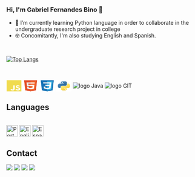 ### Hi, I'm Gabriel Fernandes Bino 👋

- 🌱 I’m currently learning Python language in order to collaborate in the undergraduate research project in college
- 🤓 Concomitantly, I'm also studying English and Spanish.
<br>

[![Top Langs](https://github-readme-stats.vercel.app/api/top-langs/?username=gabrielbino&layout=compact&theme=radical)](https://github.com/gabrielbino/github-readme-stats)

##

<div style="display: inline_block"><br>
  <img align="center" title="JavaScript" alt="logo Javascript" height="30" width="40" src="https://raw.githubusercontent.com/devicons/devicon/master/icons/javascript/javascript-plain.svg">
  <img align="center" title="HTML" alt="logo HTML" height="30" width="40" src="https://raw.githubusercontent.com/devicons/devicon/master/icons/html5/html5-original.svg">
  <img align="center" title="CSS" alt="logo CSS" height="30" width="40" src="https://raw.githubusercontent.com/devicons/devicon/master/icons/css3/css3-original.svg">
  <img align="center" title="Python" alt="logo Python" height="30" width="40" src="https://raw.githubusercontent.com/devicons/devicon/master/icons/python/python-original.svg">
  <img align="center" title="Java" alt="logo Java" height="30" width="40" src="https://cdn.jsdelivr.net/gh/devicons/devicon/icons/java/java-original.svg">
  <img align="center" title="GIT" alt="logo GIT" height="30" width="40" src="https://cdn.jsdelivr.net/gh/devicons/devicon/icons/git/git-original.svg">
</div>

##

## Languages

</div>
<div style="display: inline-block"><br>
<img src="https://img.icons8.com/color/48/000000/brazil-circular.png" height="30" width="30" title="Português">
<img src="https://img.icons8.com/color/48/000000/usa-circular.png" height="30" width="30" title="English">
<img src="https://img.icons8.com/color/48/000000/spain2-circular.png" height="30" width="30" title="Español"/>
</div>

##

## Contact

<div style="display: inline_block">
  <a href="https://www.linkedin.com/in/gabriel-fernandes-bino-456499195/" target="_blank"><img src="https://img.shields.io/badge/-LinkedIn-%230077B5?style=for-the-badge&logo=linkedin&logoColor=white"></a>
  <a href="https://www.instagram.com/gabrielfbino/" target="_blank"><img src="https://img.shields.io/badge/Instagram-E4405F?style=for-the-badge&logo=instagram&logoColor=white"></a>
  <a href = "mailto:gabriellf650@gmail.com"><img src="https://img.shields.io/badge/-Gmail-%23333?style=for-the-badge&logo=gmail&logoColor=red" target="_blank"></a>
  <a href="https://stackoverflow.com/users/16760933/gabriel-fernandes-bino" target="_blank"><img src="https://img.shields.io/badge/Stack_Overflow-FE7A16?style=for-the-badge&logo=stack-overflow&logoColor=white"></a>
</div>








